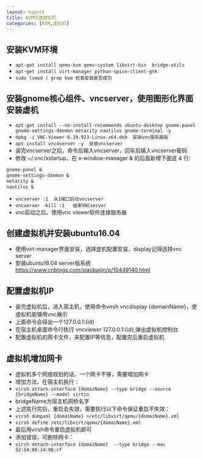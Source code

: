 ```yaml
---
layout: mypost
title: KVM创建虚拟机
categories: [KVM,虚拟机]
---
```




## 安装KVM环境

* `apt-get install qemu-kvm qemu-system libvirt-bin  bridge-utils`
* `apt-get install virt-manager python-spice-client-gtk`
*  `sudo lsmod | grep kvm 检查安装是否成功`

## 安装gnome核心组件、vncserver，使用图形化界面安装虚机
* `apt-get install --no-install-recommends ubuntu-desktop gnome-panel gnome-settings-daemon metacity nautilus gnome-terminal -y`
* `dpkg -i VNC-Viewer-6.19.923-Linux-x64.deb  安装vnc服务器版`
* `apt install vnc4server -y  安装vncserver`
* 装完vncserver之后，命令后输入vncserver，回车后输入vncserver密码
* 修改 ~/.vnc/xstartup，在 x-window-manager & 的后面新增下面这 4 行:
```sh
gnome-panel &
gnome-settings-daemon &
metacity &
nautilus &
```
* `vncserver :1  从1端口启动vncserver`
* `vncserver -kill :1   结束VNCserver`
*   vnc启动之后，使用vnc viewer软件连接服务器

## 创建虚拟机并安装ubuntu16.04

* 使用virt-manager界面安装，选择虚机配置安装，display记得选择vnc server
* 安装ubuntu16.04 server版系统 https://www.cnblogs.com/xiaobaijin/p/10449140.html


## 配置虚拟机IP

* 装完虚拟机后，进入宿主机，使用命令virsh vncdisplay {domainName}，使虚拟机能够用vnc展示
* 上面命令会得出一个127.0.0.1:{id}
* 在宿主机桌面命令行执行 vncviewer 127.0.0.1:{id},弹出虚拟机控制台
* 配置虚拟机的网卡文件，来配置IP等信息，配置完后重启虚拟机

## 虚拟机增加网卡

* 虚拟机多个网络规划的话，一个网卡不够，需要增加网卡
* 增加方法，在宿主机执行：
* `virsh attach-interface {domaiName} --type bridge --source {bridgeName} --model virtio`
* bridgeName为宿主机网桥名字
* 上述执行完后，重启会失效，需要执行以下命令保证重启不失效：
* `virsh dumpxml {domaiName} >/etc/libvirt/qemu/{domaiName}.xml`
* `virsh define /etc/libvirt/qemu/{domaiName}.xml`
* 最后用virsh命令重启虚拟机即可
* 添加错误，可删除网卡：
* `virsh detach-interface {domaiName}  --type bridge --mac  52:54:00:14:86:cf`


